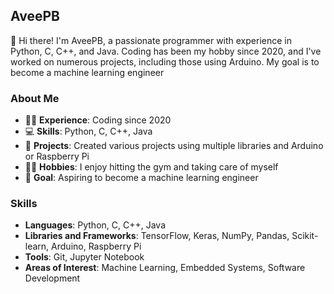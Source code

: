 ## AveePB
👋 Hi there! I'm AveePB, a passionate programmer with experience in Python, C, C++, and Java. Coding has been my hobby since 2020, and I've worked on numerous projects, including those using Arduino. My goal is to become a machine learning engineer

### About Me
- 👨‍💻 **Experience**: Coding since 2020
- 💻 **Skills**: Python, C, C++, Java
- 🔧 **Projects**: Created various projects using multiple libraries and Arduino or Raspberry Pi
- 🏋️‍♂️ **Hobbies**: I enjoy hitting the gym and taking care of myself
- 🚀 **Goal**: Aspiring to become a machine learning engineer

### Skills
- **Languages**: Python, C, C++, Java
- **Libraries and Frameworks**: TensorFlow, Keras, NumPy, Pandas, Scikit-learn, Arduino, Raspberry Pi
- **Tools**: Git, Jupyter Notebook
- **Areas of Interest**: Machine Learning, Embedded Systems, Software Development
